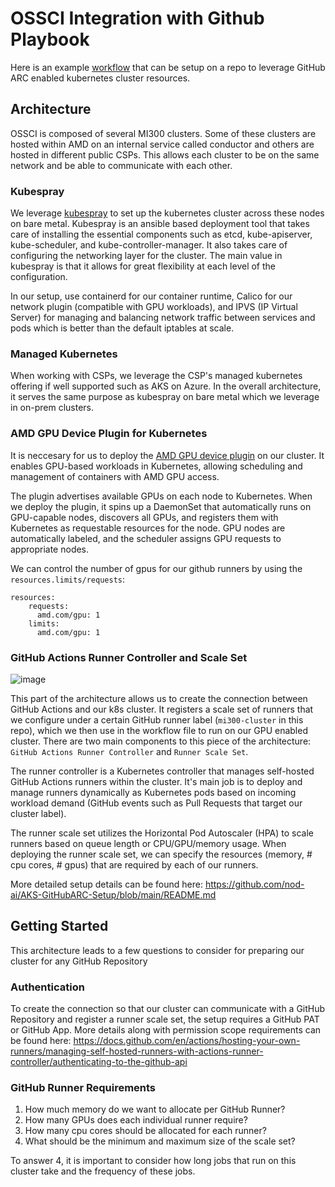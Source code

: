 # OSSCI Integration with Github Playbook

Here is an example [workflow](./test_gpu.yml) that can be setup on a repo to leverage GitHub ARC enabled kubernetes cluster resources.

## Architecture

OSSCI is composed of several MI300 clusters. Some of these clusters are hosted within AMD on an internal service called conductor and others are hosted in different public CSPs. This allows each cluster to be on the same network and be able to communicate with each other.

### Kubespray

We leverage [kubespray](https://github.com/kubernetes-sigs/kubespray) to set up the kubernetes cluster across these nodes on bare metal. Kubespray is an ansible based deployment tool that takes care of installing the essential components such as etcd, kube-apiserver, kube-scheduler, and kube-controller-manager. It also takes care of configuring the networking layer for the cluster. The main value in kubespray is that it allows for great flexibility at each level of the configuration.

In our setup, use containerd for our container runtime, Calico for our network plugin (compatible with GPU workloads), and IPVS (IP Virtual Server) for managing and balancing network traffic between services and pods which is better than the default iptables at scale.

### Managed Kubernetes

When working with CSPs, we leverage the CSP's managed kubernetes offering if well supported such as AKS on Azure. In the overall architecture, it serves the same purpose as kubespray on bare metal which we leverage in on-prem clusters.

### AMD GPU Device Plugin for Kubernetes

It is neccesary for us to deploy the [AMD GPU device plugin](https://github.com/ROCm/k8s-device-plugin) on our cluster. It enables GPU-based workloads in Kubernetes, allowing scheduling and management of containers with AMD GPU access.

The plugin advertises available GPUs on each node to Kubernetes. When we deploy the plugin, it spins up a DaemonSet that automatically runs on GPU-capable nodes, discovers all GPUs, and registers them with Kubernetes as requestable resources for the node. GPU nodes are automatically labeled, and the scheduler assigns GPU requests to appropriate nodes.

We can control the number of gpus for our github runners by using the `resources.limits/requests`:

```
resources:
    requests:
      amd.com/gpu: 1
    limits:
      amd.com/gpu: 1
```

### GitHub Actions Runner Controller and Scale Set

![image](https://github.com/user-attachments/assets/0e81a513-8fa3-45ed-91da-34f5dd33caa6)


This part of the architecture allows us to create the connection between GitHub Actions and our k8s cluster. It registers a scale set of runners that we configure under a certain GitHub runner label (`mi300-cluster` in this repo), which we then use in the workflow file to run on our GPU enabled cluster. There are two main components to this piece of the architecture: `GitHub Actions Runner Controller` and `Runner Scale Set`.

The runner controller is a Kubernetes controller that manages self-hosted GitHub Actions runners within the cluster. It's main job is to deploy and manage runners dynamically as Kubernetes pods based on incoming workload demand (GitHub events such as Pull Requests that target our cluster label).

The runner scale set utilizes the Horizontal Pod Autoscaler (HPA) to scale runners based on queue length or CPU/GPU/memory usage. When deploying the runner scale set, we can specify the resources (memory, # cpu cores, # gpus) that are required by each of our runners.

More detailed setup details can be found here: https://github.com/nod-ai/AKS-GitHubARC-Setup/blob/main/README.md

## Getting Started

This architecture leads to a few questions to consider for preparing our cluster for any GitHub Repository

### Authentication

To create the connection so that our cluster can communicate with a GitHub Repository and register a runner scale set, the setup requires a GitHub PAT or GitHub App.
More details along with permission scope requirements can be found here: https://docs.github.com/en/actions/hosting-your-own-runners/managing-self-hosted-runners-with-actions-runner-controller/authenticating-to-the-github-api

### GitHub Runner Requirements

1. How much memory do we want to allocate per GitHub Runner?
2. How many GPUs does each individual runner require?
3. How many cpu cores should be allocated for each runner?
4. What should be the minimum and maximum size of the scale set?

To answer 4, it is important to consider how long jobs that run on this cluster take and the frequency of these jobs.
